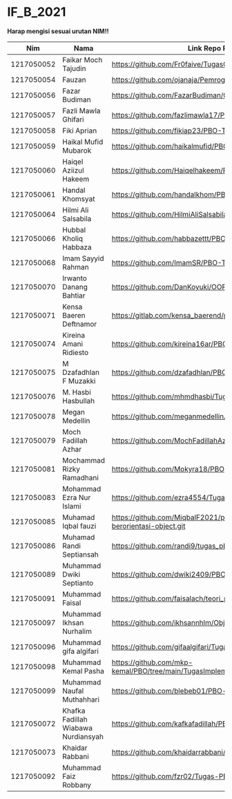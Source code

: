 # IF_B_2021
<b>Harap mengisi sesuai urutan NIM!!</b>

| Nim | Nama | Link Repo PBO |
|-----|------|---------------|
| 1217050052 | Faikar Moch Tajudin | https://github.com/Fr0faive/TugasOOP_Pilar |
| 1217050054 | Fauzan | https://github.com/ojanaja/Pemrograman_Berbasis_Objek |
| 1217050056 | Fazar Budiman | https://github.com/FazarBudiman/OOP |
| 1217050057 | Fazli Mawla Ghifari | https://github.com/fazlimawla17/PBO-Teori |
| 1217050058 | Fiki Aprian | https://github.com/fikiap23/PBO-Teori.git |
| 1217050059 | Haikal Mufid Mubarok | https://github.com/haikalmufid/PBO |
| 1217050060 | Haiqel Aziizul Hakeem | https://github.com/Haiqelhakeem/PBO |
| 1217050061 | Handal Khomsyat | https://github.com/handalkhom/PBO |
| 1217050064 | Hilmi Ali Salsabila | https://github.com/HilmiAliSalsabila/TBOTeori.git |
| 1217050066 | Hubbal Kholiq Habbaza | https://github.com/habbazettt/PBO-main |
| 1217050068 | Imam Sayyid Rahman | https://github.com/ImamSR/PBO-Tugas-OOP |
| 1217050070 | Irwanto Danang Bahtiar | https://github.com/DanKoyuki/OOP.git |
| 1217050071 | Kensa Baeren Deftnamor | https://gitlab.com/kensa_baerend/pbo |
| 1217050074 | Kireina Amani Ridiesto | https://github.com/kireina16ar/PBO.git |
| 1217050075 | M Dzafadhlan F Muzakki | https://github.com/dzafadhlan/PBO.git|
| 1217050076 | M. Hasbi Hasbullah | https://github.com/mhmdhasbi/Tugas-PBO.git |
| 1217050078 | Megan Medellin | https://github.com/meganmedellin/Tugas-OOP |
| 1217050079 | Moch Fadillah Azhar | https://github.com/MochFadillahAzhar/PBO |
| 1217050081 | Mochammad Rizky Ramadhani| https://github.com/Mokyra18/PBO |
| 1217050083 | Mohammad Ezra Nur Islami| https://github.com/ezra4554/Tugas-PBO |
| 1217050085 | Muhamad Iqbal fauzi | https://github.com/MiqbalF2021/pemrograman-berorientasi-object.git |
| 1217050086 | Muhamad Randi Septiansah | https://github.com/randi9/tugas_pbo.git |
| 1217050089 | Muhammad Dwiki Septianto | https://github.com/dwiki2409/PBO.git |
| 1217050091 | Muhammad Faisal | https://github.com/faisalach/teori_pbo |
| 1217050097 | Muhammad Ikhsan Nurhalim | https://github.com/ikhsannhlm/Object_Oriented_Programming |
| 1217050096 | Muhammad gifa algifari | https://github.com/gifaalgifari/Tugas-PBO.git |
| 1217050098 | Muhammad Kemal Pasha | https://github.com/mkp-kemal/PBO/tree/main/TugasImplementasi |
| 1217050099 | Muhammad Naufal Muthahhari | https://github.com/blebeb01/PBO-teori |
| 1217050072 | Khafka Fadillah Wiabawa Nurdiansyah | https://github.com/kafkafadillah/PBO |
| 1217050073 | Khaidar Rabbani | https://github.com/khaidarrabbani/tugaspbo.git |
| 1217050092 | Muhammad Faiz Robbany | https://github.com/fzr02/Tugas-PBO |































